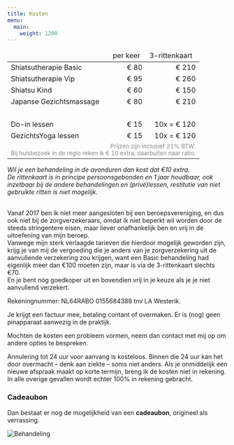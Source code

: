 ```yaml
---
title: Kosten
menu:
  main:
    weight: 1200
---
```


<table cellpadding="3">
<thead>
<tr>
<td></td>
<td>per keer</td>
<td>3-rittenkaart</td>
</tr>
</thead>
<tbody>
<tr>
<td>Shiatsutherapie Basic</td>
<td align="right">€ 80</td>
<td align="right">€ 210</td>
</tr>
<tr>
<td>Shiatsutherapie Vip</td>
<td align="right">€ 95</td>
<td align="right">€ 260</td>
</tr>
<tr>
<td>Shiatsu Kind</td>
<td align="right">€ 60</td>
<td align="right">€ 150</td>
</tr>
<tr>
<td>Japanse Gezichtsmassage</td>
<td align="right">€ 80</td>
<td align="right">€ 210</td>
</tr>
<tr>
<td> </td>
<td align="right"> </td>
<td align="right"> </td>
</tr>
<tr>
<td>Do-in lessen</td>
<td align="right">€ 15</td>
<td align="right">10x = € 120</td>
</tr>
<tr>
<td>GezichtsYoga lessen</td>
<td align="right">€ 15</td>
<td align="right">10x = € 120</td>
</tr>
<tr>
<td colspan="3" align="right"><span style="color: #888888; font-size: smaller;">Prijzen zijn inclusief 21% BTW.  <br>
Bij huisbezoek in de regio reken ik € 10 extra, daarbuiten naar ratio.</span></td>
</tr>
</tbody>
</table>

_Wil je een behandeling in de avonduren dan kost dat €10 extra._\
_De rittenkaart is in principe persoonsgebonden en 1 jaar houdbaar, ook inzetbaar bij de andere behandelingen en (privé)lessen, restitutie van niet gebruikte ritten is niet mogelijk._

\
Vanaf 2017 ben ik niet meer aangesloten bij een beroepsvereniging, en dus ook niet bij de zorgverzekeraars, omdat ik niet beperkt wil worden door de steeds stringentere eisen, maar liever onafhankelijk ben en vrij in de uitoefening van mijn beroep.\
Vanwege mijn sterk verlaagde tarieven die hierdoor mogelijk geworden zijn, krijg je van mij de vergoeding die je anders van je zorgverzekering uit de aanvullende verzekering zou krijgen, want een Basic behandeling had eigenlijk meer dan €100 moeten zijn, maar is via de 3-rittenkaart slechts €70.\
En je bent nóg goedkoper uit en bovendien vrij in je keuze als je je niet aanvullend verzekert.

Rekeningnummer: NL64RABO 0155684388 tnv LA Westerik.

Je krijgt een factuur mee, betaling contant of overmaken. Er is (nog) geen pinapparaat aanwezig in de praktijk.

Mochten de kosten een probleem vormen, neem dan contact met mij op om andere opties te bespreken.

Annulering tot 24 uur voor aanvang is kosteloos. Binnen die 24 uur kan het door overmacht – denk aan ziekte – soms niet anders. Als je onmiddelijk een nieuwe afspraak maakt op korte termijn, breng ik de kosten niet in rekening. In alle overige gevallen wordt echter 100% in rekening gebracht.

### Cadeaubon

Dan bestaat er nog de mogelijkheid van een **cadeaubon**, origineel als verrassing.

![Behandeling](/uploads/behandeling5.jpg#right)
